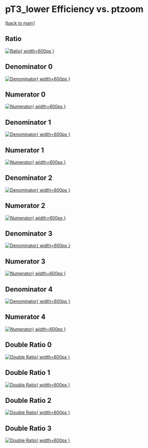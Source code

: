 # pT3_lower Efficiency vs. ptzoom

[[back to main](./)]



## Ratio

[![Ratio](../mtv/var/pT3_lower_vtr_13_0_eff_ptzoom.png){ width=600px }](../mtv/var/pT3_lower_vtr_13_0_eff_ptzoom.pdf)

## Denominator 0

[![Denominator](../mtv/den/pT3_lower_vtr_13_0_eff_ptzoom_den0.png){ width=600px }](../mtv/den/pT3_lower_vtr_13_0_eff_ptzoom_den0.pdf)

## Numerator 0

[![Numerator](../mtv/num/pT3_lower_vtr_13_0_eff_ptzoom_num0.png){ width=600px }](../mtv/num/pT3_lower_vtr_13_0_eff_ptzoom_num0.pdf)

## Denominator 1

[![Denominator](../mtv/den/pT3_lower_vtr_13_0_eff_ptzoom_den1.png){ width=600px }](../mtv/den/pT3_lower_vtr_13_0_eff_ptzoom_den1.pdf)

## Numerator 1

[![Numerator](../mtv/num/pT3_lower_vtr_13_0_eff_ptzoom_num1.png){ width=600px }](../mtv/num/pT3_lower_vtr_13_0_eff_ptzoom_num1.pdf)

## Denominator 2

[![Denominator](../mtv/den/pT3_lower_vtr_13_0_eff_ptzoom_den2.png){ width=600px }](../mtv/den/pT3_lower_vtr_13_0_eff_ptzoom_den2.pdf)

## Numerator 2

[![Numerator](../mtv/num/pT3_lower_vtr_13_0_eff_ptzoom_num2.png){ width=600px }](../mtv/num/pT3_lower_vtr_13_0_eff_ptzoom_num2.pdf)

## Denominator 3

[![Denominator](../mtv/den/pT3_lower_vtr_13_0_eff_ptzoom_den3.png){ width=600px }](../mtv/den/pT3_lower_vtr_13_0_eff_ptzoom_den3.pdf)

## Numerator 3

[![Numerator](../mtv/num/pT3_lower_vtr_13_0_eff_ptzoom_num3.png){ width=600px }](../mtv/num/pT3_lower_vtr_13_0_eff_ptzoom_num3.pdf)

## Denominator 4

[![Denominator](../mtv/den/pT3_lower_vtr_13_0_eff_ptzoom_den4.png){ width=600px }](../mtv/den/pT3_lower_vtr_13_0_eff_ptzoom_den4.pdf)

## Numerator 4

[![Numerator](../mtv/num/pT3_lower_vtr_13_0_eff_ptzoom_num4.png){ width=600px }](../mtv/num/pT3_lower_vtr_13_0_eff_ptzoom_num4.pdf)

## Double Ratio 0

[![Double Ratio](../mtv/ratio/pT3_lower_vtr_13_0_eff_ptzoom_ratio0.png){ width=600px }](../mtv/ratio/pT3_lower_vtr_13_0_eff_ptzoom_ratio0.pdf)

## Double Ratio 1

[![Double Ratio](../mtv/ratio/pT3_lower_vtr_13_0_eff_ptzoom_ratio1.png){ width=600px }](../mtv/ratio/pT3_lower_vtr_13_0_eff_ptzoom_ratio1.pdf)

## Double Ratio 2

[![Double Ratio](../mtv/ratio/pT3_lower_vtr_13_0_eff_ptzoom_ratio2.png){ width=600px }](../mtv/ratio/pT3_lower_vtr_13_0_eff_ptzoom_ratio2.pdf)

## Double Ratio 3

[![Double Ratio](../mtv/ratio/pT3_lower_vtr_13_0_eff_ptzoom_ratio3.png){ width=600px }](../mtv/ratio/pT3_lower_vtr_13_0_eff_ptzoom_ratio3.pdf)

